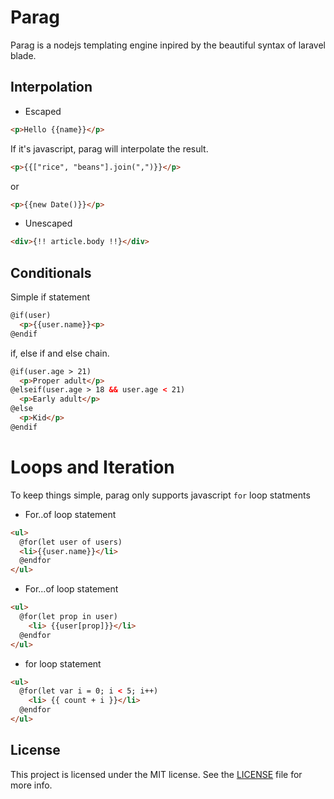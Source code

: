 # Parag

Parag is a nodejs templating engine inpired by the beautiful syntax of laravel blade.

## Interpolation

- Escaped

```html
<p>Hello {{name}}</p>
```

If it's javascript, parag will interpolate the result.

```html
<p>{{["rice", "beans"].join(",")}}</p>
```

or

```html
<p>{{new Date()}}</p>
```

- Unescaped

```html
<div>{!! article.body !!}</div>
```

## Conditionals

Simple if statement

```html
@if(user)
  <p>{{user.name}}<p>
@endif
```

if, else if and else chain.

```html
@if(user.age > 21)
  <p>Proper adult</p>
@elseif(user.age > 18 && user.age < 21)
  <p>Early adult</p>
@else
  <p>Kid</p>
@endif
```

# Loops and Iteration

To keep things simple, parag only supports javascript `for` loop statments

- For..of loop statement

```html
<ul>
  @for(let user of users)
  <li>{{user.name}}</li>
  @endfor
</ul>
```

- For...of loop statement
```html
<ul>
  @for(let prop in user)
    <li> {{user[prop]}}</li>
  @endfor
</ul>
```

- for loop statement
```html
<ul>
  @for(let var i = 0; i < 5; i++)
    <li> {{ count + i }}</li>
  @endfor
</ul>
```



## License

This project is licensed under the MIT license. See the [LICENSE](LICENSE) file for more info.
